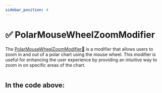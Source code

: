 ```yaml
---
sidebar_position: 4
---
```


# ✅ PolarMouseWheelZoomModifier

The [PolarMouseWheelZoomModifier:blue_book:](https://www.scichart.com/documentation/js/v4/typedoc/classes/polarmousewheelzoommodifier.html) is a modifier that allows users to zoom in and out of a polar chart using the mouse wheel. This modifier is useful for enhancing the user experience by providing an intuitive way to zoom in on specific areas of the chart.

```ts showLineNumbers file=./demo.js start=region_A_start end=region_A_end
```

<LiveDocSnippet name="./demo" />

In the code above:
-
